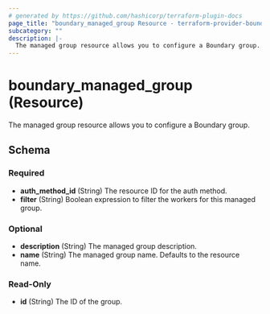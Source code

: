 ```yaml
---
# generated by https://github.com/hashicorp/terraform-plugin-docs
page_title: "boundary_managed_group Resource - terraform-provider-boundary"
subcategory: ""
description: |-
  The managed group resource allows you to configure a Boundary group.
---
```


# boundary_managed_group (Resource)

The managed group resource allows you to configure a Boundary group.



<!-- schema generated by tfplugindocs -->
## Schema

### Required

- **auth_method_id** (String) The resource ID for the auth method.
- **filter** (String) Boolean expression to filter the workers for this managed group.

### Optional

- **description** (String) The managed group description.
- **name** (String) The managed group name. Defaults to the resource name.

### Read-Only

- **id** (String) The ID of the group.


